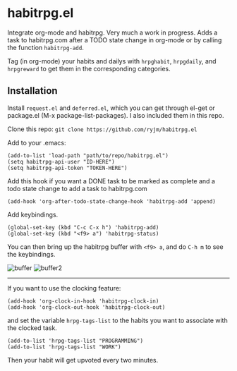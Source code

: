 

habitrpg.el
===============

Integrate org-mode and habitrpg. Very much a work in progress. Adds a task to habitrpg.com after a TODO state change in org-mode or by calling the function `habitrpg-add`.

Tag (in org-mode) your habits and dailys with `hrpghabit`, `hrpgdaily`, and `hrpgreward` to get them in the corresponding categories.

Installation
------------
Install `request.el` and `deferred.el`, which you can get through el-get or package.el (M-x package-list-packages). I also included them in this repo.

Clone this repo: `git clone https://github.com/ryjm/habitrpg.el`

Add to your .emacs:

    (add-to-list 'load-path "path/to/repo/habitrpg.el")
    (setq habitrpg-api-user "ID-HERE")
    (setq habitrpg-api-token "TOKEN-HERE")

Add this hook if you want a DONE task to be marked as complete and a todo state change to add a task to habitrpg.com

	(add-hook 'org-after-todo-state-change-hook 'habitrpg-add 'append)

Add keybindings.

    (global-set-key (kbd "C-c C-x h") 'habitrpg-add)
	(global-set-key (kbd "<f9> a") 'habitrpg-status)

You can then bring up the habitrpg buffer with `<f9> a`, and do `C-h m` to see the keybindings.

![buffer](http://i.imgur.com/M5EfSkd.png)
![buffer2](http://i.imgur.com/w3XIzL9.gif)

-------------------------------------------------------------------------------

If you want to use the clocking feature:

	(add-hook 'org-clock-in-hook 'habitrpg-clock-in)
	(add-hook 'org-clock-out-hook 'habitrpg-clock-out)

and set the variable `hrpg-tags-list` to the habits you want to associate with the clocked task.

    (add-to-list 'hrpg-tags-list "PROGRAMMING")
    (add-to-list 'hrpg-tags-list "WORK")

Then your habit will get upvoted every two minutes.

